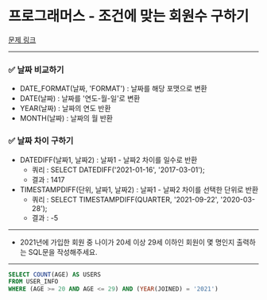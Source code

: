 # 프로그래머스 - 조건에 맞는 회원수 구하기

[문제 링크](https://school.programmers.co.kr/learn/courses/30/lessons/131535)

---

### ✅ 날짜 비교하기

- DATE_FORMAT(날짜, 'FORMAT') : 날짜를 해당 포맷으로 변환
- DATE(날짜) : 날짜를 '연도-월-일'로 변환
- YEAR(날짜) : 날짜의 연도 반환
- MONTH(날짜) : 날짜의 월 반환

### ✅ 날짜 차이 구하기

- DATEDIFF(날짜1, 날짜2) : 날짜1 - 날짜2 차이를 일수로 반환
  - 쿼리 : SELECT DATEDIFF('2021-01-16', '2017-03-01');
  - 결과 : 1417
- TIMESTAMPDIFF(단위, 날짜1, 날짜2) : 날짜1 - 날짜2 차이를 선택한 단위로 반환
  - 쿼리 : SELECT TIMESTAMPDIFF(QUARTER, '2021-09-22', '2020-03-28');
  - 결과 : -5

---

- 2021년에 가입한 회원 중 나이가 20세 이상 29세 이하인 회원이 몇 명인지 출력하는 SQL문을 작성해주세요.

---

```sql
SELECT COUNT(AGE) AS USERS
FROM USER_INFO
WHERE (AGE >= 20 AND AGE <= 29) AND (YEAR(JOINED) = '2021')
```
